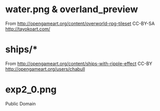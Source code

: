 # water.png & overland_preview
From http://opengameart.org/content/overworld-rpg-tileset
CC-BY-SA http://tayokoart.com/

# ships/*
From http://opengameart.org/content/ships-with-ripple-effect
CC-BY http://opengameart.org/users/chabull

# exp2_0.png
Public Domain
